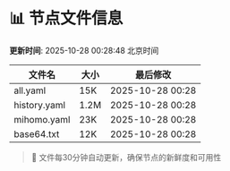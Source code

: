 # 📊 节点文件信息

**更新时间**: 2025-10-28 00:28:48 北京时间

| 文件名 | 大小 | 最后修改 |
|--------|------|----------|
| all.yaml | 15K | 2025-10-28 00:28 |
| history.yaml | 1.2M | 2025-10-28 00:28 |
| mihomo.yaml | 23K | 2025-10-28 00:28 |
| base64.txt | 12K | 2025-10-28 00:28 |

> 🔄 文件每30分钟自动更新，确保节点的新鲜度和可用性
